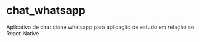 # chat_whatsapp
Aplicativo de chat clone whatsapp para aplicação de estudo em relação ao React-Native
